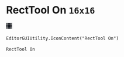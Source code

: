 # RectTool On `16x16`
<img src="/img/RectTool%20On.png" width=16 height=16>

``` CSharp
EditorGUIUtility.IconContent("RectTool On")
```
```
RectTool On
```
